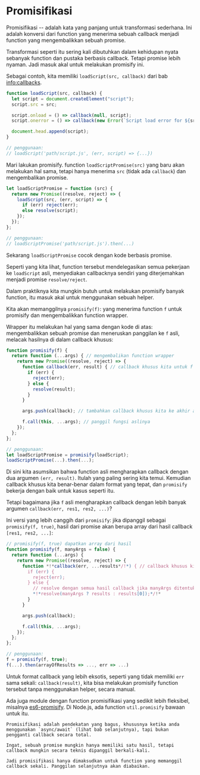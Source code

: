 # Promisifikasi

Promisifikasi -- adalah kata yang panjang untuk transformasi sederhana. Ini adalah konversi dari function yang menerima sebuah callback menjadi function yang mengembalikkan sebuah promise.

Transformasi seperti itu sering kali dibutuhkan dalam kehidupan nyata sebanyak function dan pustaka berbasis callback. Tetapi promise lebih nyaman. Jadi masuk akal untuk melakukan promisify ini.

Sebagai contoh, kita memiliki `loadScript(src, callback)` dari bab <info:callbacks>.

```js run
function loadScript(src, callback) {
  let script = document.createElement("script");
  script.src = src;

  script.onload = () => callback(null, script);
  script.onerror = () => callback(new Error(`Script load error for ${src}`));

  document.head.append(script);
}

// penggunaan:
// loadScript('path/script.js', (err, script) => {...})
```

Mari lakukan promisify. function `loadScriptPromise(src)` yang baru akan melakukan hal sama, tetapi hanya menerima `src` (tidak ada `callback`) dan mengembalikan promise.

```js
let loadScriptPromise = function (src) {
  return new Promise((resolve, reject) => {
    loadScript(src, (err, script) => {
      if (err) reject(err);
      else resolve(script);
    });
  });
};

// penggunaan:
// loadScriptPromise('path/script.js').then(...)
```

Sekarang `loadScriptPromise` cocok dengan kode berbasis promise.

Seperti yang kita lihat, function tersebut mendelegasikan semua pekerjaan ke `loadScript` asli, menyediakan callbacknya sendiri yang diterjemahkan menjadi promise `resolve/reject`.


Dalam praktiknya kita mungkin butuh untuk melakukan promisify banyak function, itu masuk akal untuk menggunakan sebuah helper.

Kita akan memanggilnya `promisify(f)`: yang menerima function `f` untuk promisify dan mengembalikkan function wrapper.


Wrapper itu melakukan hal yang sama dengan kode di atas: mengembalikkan sebuah promise dan meneruskan panggilan ke `f` asli, melacak hasilnya di dalam callback khusus:

```js
function promisify(f) {
  return function (...args) { // mengembalikan function wrapper
    return new Promise((resolve, reject) => {
      function callback(err, result) { // callback khusus kita untuk f
        if (err) {
          reject(err);
        } else {
          resolve(result);
        }
      }

      args.push(callback); // tambahkan callback khusus kita ke akhir argumen f

      f.call(this, ...args); // panggil fungsi aslinya
    });
  };
};

// penggunaan:
let loadScriptPromise = promisify(loadScript);
loadScriptPromise(...).then(...);
```

Di sini kita asumsikan bahwa function asli mengharapkan callback dengan dua argumen `(err, result)`. Itulah yang paling sering kita temui. Kemudian callback khusus kita benar-benar dalam format yang tepat, dan `promisify` bekerja dengan baik untuk kasus seperti itu.

Tetapi bagaimana jika `f` asli mengharapkan callback dengan lebih banyak argumen `callback(err, res1, res2, ...)`?

Ini versi yang lebih canggih dari `promisify`: jika dipanggil sebagai `promisify(f, true)`, hasil dari promise akan berupa array dari hasil callback `[res1, res2, ...]`:

```js
// promisify(f, true) dapatkan array dari hasil
function promisify(f, manyArgs = false) {
  return function (...args) {
    return new Promise((resolve, reject) => {
      function *!*callback(err, ...results*/!*) { // callback khusus kita untuk f
        if (err) {
          reject(err);
        } else {
          // resolve dengan semua hasil callback jika manyArgs ditentukan
          *!*resolve(manyArgs ? results : results[0]);*/!*
        }
      }

      args.push(callback);

      f.call(this, ...args);
    });
  };
};

// penggunaan:
f = promisify(f, true);
f(...).then(arrayOfResults => ..., err => ...)
```


Untuk format callback yang lebih eksotis, seperti yang tidak memiliki `err` sama sekali: `callback(result)`, kita bisa melakukan promisify function tersebut tanpa menggunakan helper, secara manual.

Ada juga module dengan function promisifikasi yang sedikit lebih fleksibel, misalnya [es6-promisify](https://github.com/digitaldesignlabs/es6-promisify). Di Node.js, ada function `util.promisify` bawaan untuk itu.

```smart
Promisifikasi adalah pendekatan yang bagus, khususnya ketika anda menggunakan `async/await` (lihat bab selanjutnya), tapi bukan pengganti callback secara total.

Ingat, sebuah promise mungkin hanya memiliki satu hasil, tetapi callback mungkin secara teknis dipanggil berkali-kali.

Jadi promisifikasi hanya dimaksudkan untuk function yang memanggil callback sekali. Panggilan selanjutnya akan diabaikan.
```
